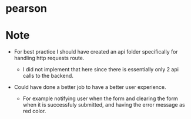 # pearson

# Note
- For best practice I should have created an api folder specifically for handling http requests route. 
  - I did not implement that here since there is essentially only 2 api calls to the backend.
  
- Could have done a better job to have a better user experience. 
  - For example notifying user when the form and clearing the form when it is successfuly submitted, and having the error message as red color.
